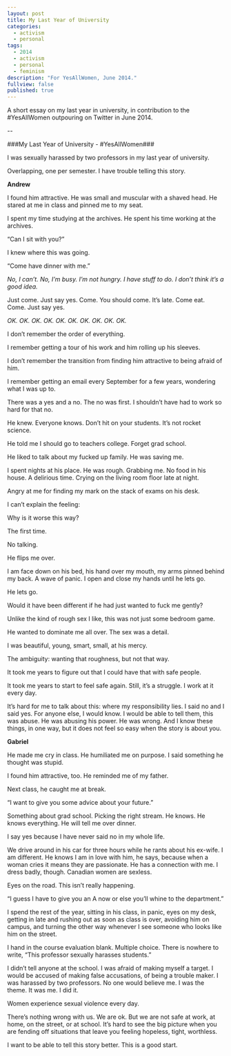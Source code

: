 ```yaml
---
layout: post
title: My Last Year of University
categories: 
  - activism
  - personal
tags: 
  - 2014
  - activism
  - personal
  - feminism
description: "For YesAllWomen, June 2014."
fullview: false
published: true
---
```


A short essay on my last year in university, in contribution to the #YesAllWomen outpouring on Twitter in June 2014.

--

###My Last Year of University - #YesAllWomen###
  
  

I was sexually harassed by two professors in my last year of university.

Overlapping, one per semester. I have trouble telling this story.

**Andrew**

I found him attractive. He was small and muscular with a shaved head. He stared at me in class and pinned me to my seat.

I spent my time studying at the archives. He spent his time working at the archives.

“Can I sit with you?”

I knew where this was going.

“Come have dinner with me.”

_No, I can’t. No, I’m busy. I’m not hungry. I have stuff to do.
I don’t think it’s a good idea._

Just come. Just say yes. Come. You should come. It’s late. Come eat. Come. Just say yes.

_OK. OK. OK. OK. OK. OK. OK. OK. OK. OK._

I don’t remember the order of everything.

I remember getting a tour of his work and him rolling up his sleeves.

I don’t remember the transition from finding him attractive to being afraid of him.

I remember getting an email every September for a few years, wondering what I was up to.

There was a yes and a no. The no was first. I shouldn’t have had to work so hard for that no.

He knew. Everyone knows. Don’t hit on your students. It’s not rocket science.

He told me I should go to teachers college. Forget grad school.

He liked to talk about my fucked up family. He was saving me.

I spent nights at his place. He was rough. Grabbing me. No food in his house. A delirious time. Crying on the living room floor late at night.

Angry at me for finding my mark on the stack of exams on his desk.

I can’t explain the feeling:

Why is it worse this way?

The first time.

No talking.

He flips me over.

I am face down on his bed, his hand over my mouth, my arms pinned behind my back. A wave of panic. I open and close my hands until he lets go.

He lets go.

Would it have been different if he had just wanted to fuck me gently?

Unlike the kind of rough sex I like, this was not just some bedroom game.

He wanted to dominate me all over. The sex was a detail.

I was beautiful, young, smart, small, at his mercy.

The ambiguity: wanting that roughness, but not that way.

It took me years to figure out that I could have that with safe people.

It took me years to start to feel safe again. Still, it’s a struggle. I work at it every day.

It’s hard for me to talk about this: where my responsibility lies. I said no and I said yes. For anyone else, I would know. I would be able to tell them, this was abuse. He was abusing his power. He was wrong. And I know these things, in one way, but it does not feel so easy when the story is about you.

**Gabriel**

He made me cry in class. He humiliated me on purpose. I said something he thought was stupid.

I found him attractive, too. He reminded me of my father.

Next class, he caught me at break.

“I want to give you some advice about your future.”

Something about grad school. Picking the right stream. He knows. He knows everything. He will tell me over dinner.

I say yes because I have never said no in my whole life.

We drive around in his car for three hours while he rants about his ex-wife. I am different. He knows I am in love with him, he says, because when a woman cries it means they are passionate. He has a connection with me. I dress badly, though. Canadian women are sexless.

Eyes on the road. This isn’t really happening.

“I guess I have to give you an A now or else you’ll whine to the department.”

I spend the rest of the year, sitting in his class, in panic, eyes on my desk, getting in late and rushing out as soon as class is over, avoiding him on campus, and turning the other way whenever I see someone who looks like him on the street.

I hand in the course evaluation blank. Multiple choice. There is nowhere to write, “This professor sexually harasses students.”

I didn’t tell anyone at the school. I was afraid of making myself a target. I would be accused of making false accusations, of being a trouble maker. I was harassed by two professors. No one would believe me. I was the theme. It was me. I did it.

Women experience sexual violence every day.

There’s nothing wrong with us. We are ok. But we are not safe at work, at home, on the street, or at school. It’s hard to see the big picture when you are fending off situations that leave you feeling hopeless, tight, worthless.

I want to be able to tell this story better. This is a good start.

   